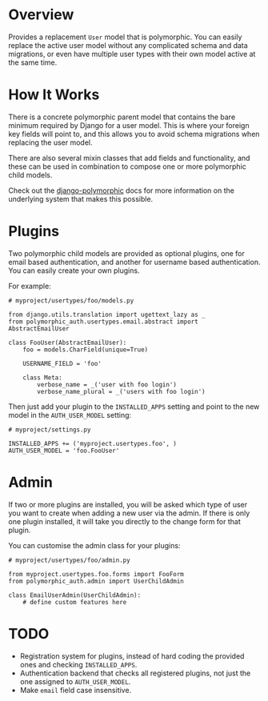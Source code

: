 Overview
========

Provides a replacement `User` model that is polymorphic. You can easily replace
the active user model without any complicated schema and data migrations, or
even have multiple user types with their own model active at the same time.


How It Works
============

There is a concrete polymorphic parent model that contains the bare minimum
required by Django for a user model. This is where your foreign key fields will
point to, and this allows you to avoid schema migrations when replacing the
user model.

There are also several mixin classes that add fields and functionality, and
these can be used in combination to compose one or more polymorphic child
models.

Check out the [django-polymorphic][django-polymorphic] docs for more
information on the underlying system that makes this possible.


Plugins
=======

Two polymorphic child models are provided as optional plugins, one for email
based authentication, and another for username based authentication. You can
easily create your own plugins.

For example:

    # myproject/usertypes/foo/models.py

    from django.utils.translation import ugettext_lazy as _
    from polymorphic_auth.usertypes.email.abstract import AbstractEmailUser

    class FooUser(AbstractEmailUser):
        foo = models.CharField(unique=True)

        USERNAME_FIELD = 'foo'

        class Meta:
            verbose_name = _('user with foo login')
            verbose_name_plural = _('users with foo login')

Then just add your plugin to the `INSTALLED_APPS` setting and point to the new
model in the `AUTH_USER_MODEL` setting:

    # myproject/settings.py

    INSTALLED_APPS += ('myproject.usertypes.foo', )
    AUTH_USER_MODEL = 'foo.FooUser'


Admin
=====

If two or more plugins are installed, you will be asked which type of user you
want to create when adding a new user via the admin. If there is only one
plugin installed, it will take you directly to the change form for that plugin.

You can customise the admin class for your plugins:

    # myproject/usertypes/foo/admin.py

    from myproject.usertypes.foo.forms import FooForm
    from polymorphic_auth.admin import UserChildAdmin

    class EmailUserAdmin(UserChildAdmin):
        # define custom features here


TODO
====

  * Registration system for plugins, instead of hard coding the provided ones
    and checking `INSTALLED_APPS`.
  * Authentication backend that checks all registered plugins, not just the one
    assigned to `AUTH_USER_MODEL`.
  * Make `email` field case insensitive.


[django-polymorphic]: https://django-polymorphic.readthedocs.org/en/latest/index.html
